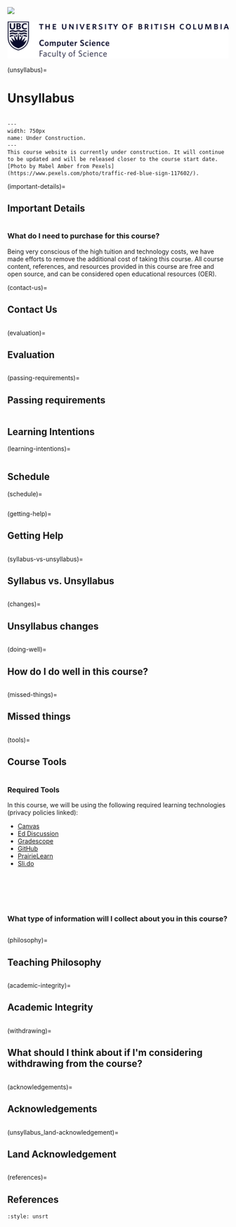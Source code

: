 ![](../images/header.jpg)

![](../images/UBC_CS.png)

(unsyllabus)=
# Unsyllabus

```{include} unsyllabus_bits/main_nav.md
```

```{figure} ../images/construction.jpeg
---
width: 750px
name: Under Construction.
---
This course website is currently under construction. It will continue to be updated and will be released closer to the course start date. [Photo by Mabel Amber from Pexels](https://www.pexels.com/photo/traffic-red-blue-sign-117602/). 
```

(important-details)=
## Important Details

```{include} unsyllabus_bits/important_details.md
```

### What do I need to purchase for this course?

Being very conscious of the high tuition and technology costs, we have made efforts to remove the additional cost of taking this course.
All course content, references, and resources provided in this course are free and open source, and can be considered open educational resources (OER).

<div class="page_break"> </div>

(contact-us)=
## Contact Us

```{include} syllabus_bits/teaching_team.md
```
(evaluation)=
## Evaluation

```{include} unsyllabus_bits/grading_practices_detailed.md
```

(passing-requirements)=
## Passing requirements

```{include} syllabus_bits/passing_requirement.md
```

## Learning Intentions
(learning-intentions)=
```{include} syllabus_bits/course_LOs.md
``` 

<div class="page_break"> </div>

## Schedule

(schedule)=
```{include} syllabus_bits/schedule.md
```

<div class="page_break"> </div>

(getting-help)=
## Getting Help

```{include} unsyllabus_bits/getting_help.md
```

(syllabus-vs-unsyllabus)=
## Syllabus vs. Unsyllabus

```{include} unsyllabus_bits/why_syllabus_unsyllabus.md
```

<div class="page_break"> </div>

(changes)=
## Unsyllabus changes

```{include} unsyllabus_bits/changes.md
```

(doing-well)=
## How do I do well in this course?

```{include} unsyllabus_bits/doing_well_physics.md
```

(missed-things)=
## Missed things

```{include} unsyllabus_bits/missed_things.md
```

<div class="page_break"> </div>

(tools)=
## Course Tools

```{include} unsyllabus_bits/course_tools.md
```

### Required Tools

In this course, we will be using the following required learning technologies (privacy policies linked): 

- [Canvas](https://faculty.canvas.ubc.ca/canvas-privacy/)
- [Ed Discussion](https://edstem.org/privacy)
- [Gradescope](https://www.gradescope.com/privacy)
- [GitHub](https://docs.github.com/en/github/site-policy/github-privacy-statement)
- [PrairieLearn](https://www.prairielearn.com/legal/privacy)
- [Sli.do](https://www.slido.com/terms?experience_id=1&utm_campaign=_eid-007-control&utm_source=www.slido.com-_ab#privacy-policy)

```{include} unsyllabus_bits/tools/canvas.md
```

```{include} unsyllabus_bits/tools/ed_discussion.md
```

```{include} unsyllabus_bits/tools/github.md
```

```{include} unsyllabus_bits/tools/prairielearn.md
```

```{include} unsyllabus_bits/tools/slido.md
```

```{include} unsyllabus_bits/tools/gradescope.md
```

### What type of information will I collect about you in this course?

```{include} ../about/syllabus_bits/learning_analytics.md
```

<div class="page_break"> </div>

(philosophy)=
## Teaching Philosophy

```{include} unsyllabus_bits/teaching_philosophy.md
```

(academic-integrity)=
## Academic Integrity

```{include} unsyllabus_bits/academic_integrity.md
```

<div class="page_break"> </div>

(withdrawing)=
## What should I think about if I'm considering withdrawing from the course?

```{include} unsyllabus_bits/withdrawing.md
```

(acknowledgements)=
## Acknowledgements

```{include} unsyllabus_bits/acknowledgements.md
```

(unsyllabus_land-acknowledgement)=
## Land Acknowledgement

```{include} syllabus_bits/land_acknowledgement.md
```

(references)=
## References

```{bibliography}
:style: unsrt
```